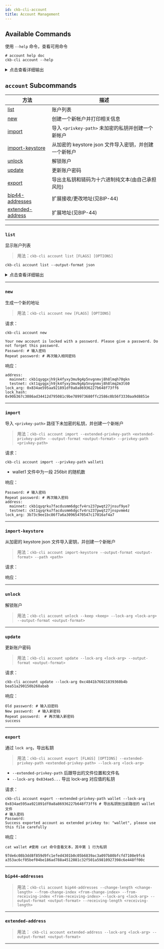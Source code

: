 ```yaml
---
id: ckb-cli-account
title: Account Management
---
```


## Available Commands

使用 `--help` 命令，查看可用命令

```shell
# account help doc
ckb-cli account --help
```

<details>
<summary>点击查看详细输出</summary>

```
Manage accounts

USAGE:
    ckb-cli account [FLAGS] [OPTIONS] [SUBCOMMAND]

FLAGS:
        --no-color         Do not hightlight(color) output json
        --debug            Display request parameters
        --wait-for-sync    Ensure the index-store sybchronizes completely before command being excuted
    -h, --help             Prints help information
    -V, --version          Prints version information


SUBCOMMANDS:
    list                List all accounts. There are two kinds of account item indicated by `source` field:
                        When `source` is "Local File System" means the account is stored in json keystore file, the output fields are:
                       * lock_arg: The blake2b160 hash of the public key.
                       * lock_hash: The lock script hash of secp256k1_blake160_sighash_all lock (See [1]).
                       * has_ckb_pubkey_derivation_root_path: The ckb publick key derivation root path (m/44'/309'/0') is stored so that password is not required to do public key derivation.
                       * address: The Mainnet/Testnet addresses of secp256k1_blake160_sighash_all lock (See [1]).
                        When `source` is "[plugin]: xxx_keysotre_plugin" means the account is stored in keystore plugin (Ledger plugin like [2]). If the account metadata is imported by `ckb-cli account import-from-plugin` the output fields are just like "Local File System". If the account is not imported, the output fields are:
                       * account-id: The account id used to import the account metadata from plugin.
            
                        [1]: https://github.com/nervosnetwork/ckb-system-scripts/blob/master/c/secp256k1_blake160_sighash_all.c
                        [2]: https://github.com/obsidiansystems/ckb-plugin-ledger
    new                 Create a new account and print related information.
    import              Import an unencrypted private key from <privkey-path> and create a new account.
    import-from-plugin  Import an account from keystore plugin
    import-keystore     Import key from encrypted keystore json file and create a new account.
    update              Update password of an account
    upgrade             Upgrade an account to latest json format
    export              Export master private key and chain code as hex plain text (USE WITH YOUR OWN RISK)
    bip44-addresses     Extended receiving/change Addresses (see: BIP-44)
    extended-address    Extended address (see: BIP-44)
    remove              Print information about how to remove an account
    help                Prints this message or the help of the given subcommand(s)
```
</details>

## <code>account</code> Subcommands

|方法|描述|
|---|---|
|[list](#list)                |账户列表|
|[new](#new)                 |创建一个新帐户并打印相关信息|
|[import](#import)              |导入 `<privkey-path>` 未加密的私钥并创建一个新帐户|
|[import-keystore](#import-keystore)     |从加密的 keystore json 文件导入密钥，并创建一个新帐户|
|[unlock](#unlock)              |解锁账户|
|[update](#update)              |更新账户密码|
|[export](#export)              |导出主私钥和链码为十六进制纯文本(由自己承担风险)|
|[bip44-addresses](#bip44-addresses)     |扩展接收/更改地址(见BIP-44)|
|[extended-address](#extended-address)    |扩展地址(见BIP-44)|

---

### `list`

显示账户列表

> 用法：`ckb-cli account list [FLAGS] [OPTIONS]`

```shell
ckb-cli account list --output-format json
```

<details>
<summary>点击查看详细输出</summary>

```json
[
  {
    "#": 0,
    "address": {
      "mainnet": "ckb1qyqw5ps6f323lqhwzdcg0jy74ums73dssqdsmxfwet",
      "testnet": "ckt1qyqw5ps6f323lqhwzdcg0jy74ums73dssqdsxrh34h"
    },
    "lock_arg": "0xea061a4c551f82ee137087c89eaf370f45b0801b",
    "lock_hash": "0x22c596304fa49bd37d21a3eeb94bb572e69e9e18e329c251e42b91289721bf1e"
  },
  {
    "#": 1,
    "address": {
      "mainnet": "ckb1qyqwn2ajzmve7vhmmn0qmq33gvmzacmlr4vs2q3x0w",
      "testnet": "ckt1qyqwn2ajzmve7vhmmn0qmq33gvmzacmlr4vsh90erj"
    },
    "lock_arg": "0xe9abb216d99f32fbdcde0d823143362ee37f1d59",
    "lock_hash": "0xb8b81481d0ce46444d52b9bd23c429111029b0f38349ba9374db1b5be74de1a4"
  },
]
```

</details>

---

### `new`

生成一个新的地址

> 用法：`ckb-cli account new [FLAGS] [OPTIONS]`

请求：
```shell
ckb-cli account new

Your new account is locked with a password. Please give a password. Do not forget this password.
Password: # 输入密码
Repeat password: # 再次输入相同密码
```

响应：
```
address:
  mainnet: ckb1qyqgxjh9jk4fyxy3mu9g4p5nvgnmvj8h8lmqh70qkn
  testnet: ckt1qyqgxjh9jk4fyxy3mu9g4p5nvgnmvj8h8lmq2m3l60
lock_arg: 0x834ae595aa921891df0a8a86936227b648f73ff6
lock_hash: 0x90b367c3086ad34412d795081c9be789973680ffc2586c0b56f3330aa9d8851e
```

---
### `import`

导入 `<privkey-path>` 路径下未加密的私钥，并创建一个新帐户

> 用法：`ckb-cli account import --extended-privkey-path <extended-privkey-path> --output-format <output-format> --privkey-path <privkey-path>`

请求：
```
ckb-cli account import --privkey-path wallet1
```
* wallet1 文件中为一段 256bit 的随机数

响应：
```shell
Password: # 输入密码
Repeat password: # 再次输入密码
address:
  mainnet: ckb1qyqrku7facdusmm6dgcfv4rs237pwqt27jnsuf9ye7
  testnet: ckt1qyqrku7facdusmm6dgcfv4rs237pwqt27jnspvmm4z
lock_arg: 3b73c9ee1bc86f7a6a30965470547c17016af4a7
```

---
### `import-keystore`

从加密的 keystore json 文件导入密钥，并创建一个新帐户

> 用法：`ckb-cli account import-keystore --output-format <output-format> --path <path>`

请求：

响应：

---
### `unlock`

解锁账户

> 用法：`ckb-cli account unlock --keep <keep> --lock-arg <lock-arg> --output-format <output-format>`


---
### `update`

更新账户密码

> 用法：`ckb-cli account update --lock-arg <lock-arg> --output-format <output-format>`

请求：
```
ckb-cli account update --lock-arg 0xc4841b76021839360b4b
bea51a290150b268abab
```

响应：
```shell
Old password: # 输入旧密码
New password:  # 输入新密码
Repeat password:  # 再次输入新密码
success
```

---

### `export`

通过 `lock arg`，导出私钥

> 用法：`ckb-cli account export [FLAGS] [OPTIONS] --extended-privkey-path <extended-privkey-path> --lock-arg <lock-arg>`

- `--extended-privkey-path` 后跟导出的文件位置和文件名
- `--lock-arg 0x834ae5...` 导出 lock-arg 对应值的私钥

请求：
```shell
ckb-cli account export --extended-privkey-path wallet --lock-arg 0x834ae595aa921891df0a8a86936227b648f73ff6 # 导出私钥到当前路径的 wallet 文件
# 输入密码
Password:
Success exported account as extended privkey to: "wallet", please use this file carefully
```

响应：
```shell
cat wallet #使用 cat 命令查看文本，其中第 1 行为私钥

97de6c08b3dd8f859d9fc1efed4301b0c05b6839ac3a097b80bfcfd7108e9fc6
a353ac6cf05bef04be186ad788a4512081c32f501a59810927398c6e448ff00c
```
---

### `bip44-addresses`

> 用法：`ckb-cli account bip44-addresses --change-length <change-length> --from-change-index <from-change-index> --from-receiving-index <from-receiving-index> --lock-arg <lock-arg> --output-format <output-format> --receiving-length <receiving-length>`

---

### `extended-address`

> 用法：` ckb-cli account extended-address --lock-arg <lock-arg> --output-format <output-format>`



---